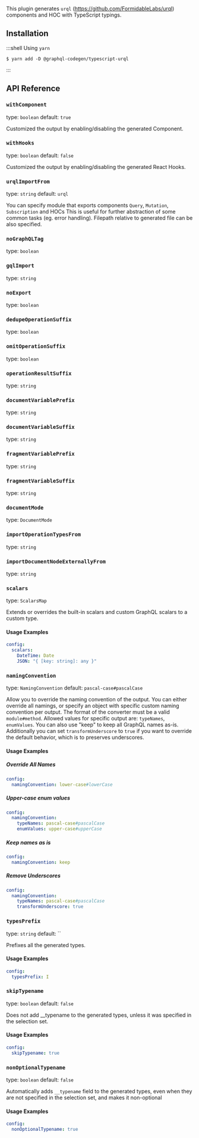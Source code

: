 This plugin generates `urql` (https://github.com/FormidableLabs/urql) components and HOC with TypeScript typings.

## Installation

:::shell Using `yarn`

    $ yarn add -D @graphql-codegen/typescript-urql

:::

## API Reference

### `withComponent`

type: `boolean`
default: `true`

Customized the output by enabling/disabling the generated Component.


### `withHooks`

type: `boolean`
default: `false`

Customized the output by enabling/disabling the generated React Hooks.


### `urqlImportFrom`

type: `string`
default: `urql`

You can specify module that exports components `Query`, `Mutation`, `Subscription` and HOCs
This is useful for further abstraction of some common tasks (eg. error handling).
Filepath relative to generated file can be also specified.


### `noGraphQLTag`

type: `boolean`



### `gqlImport`

type: `string`



### `noExport`

type: `boolean`



### `dedupeOperationSuffix`

type: `boolean`



### `omitOperationSuffix`

type: `boolean`



### `operationResultSuffix`

type: `string`



### `documentVariablePrefix`

type: `string`



### `documentVariableSuffix`

type: `string`



### `fragmentVariablePrefix`

type: `string`



### `fragmentVariableSuffix`

type: `string`



### `documentMode`

type: `DocumentMode`



### `importOperationTypesFrom`

type: `string`



### `importDocumentNodeExternallyFrom`

type: `string`



### `scalars`

type: `ScalarsMap`

Extends or overrides the built-in scalars and custom GraphQL scalars to a custom type.

#### Usage Examples

```yml
config:
  scalars:
    DateTime: Date
    JSON: "{ [key: string]: any }"
```

### `namingConvention`

type: `NamingConvention`
default: `pascal-case#pascalCase`

Allow you to override the naming convention of the output.
You can either override all namings, or specify an object with specific custom naming convention per output.
The format of the converter must be a valid `module#method`.
Allowed values for specific output are: `typeNames`, `enumValues`.
You can also use "keep" to keep all GraphQL names as-is.
Additionally you can set `transformUnderscore` to `true` if you want to override the default behavior,
which is to preserves underscores.

#### Usage Examples

##### Override All Names
```yml
config:
  namingConvention: lower-case#lowerCase
```

##### Upper-case enum values
```yml
config:
  namingConvention:
    typeNames: pascal-case#pascalCase
    enumValues: upper-case#upperCase
```

##### Keep names as is
```yml
config:
  namingConvention: keep
```

##### Remove Underscores
```yml
config:
  namingConvention:
    typeNames: pascal-case#pascalCase
    transformUnderscore: true
```

### `typesPrefix`

type: `string`
default: ``

Prefixes all the generated types.

#### Usage Examples

```yml
config:
  typesPrefix: I
```

### `skipTypename`

type: `boolean`
default: `false`

Does not add __typename to the generated types, unless it was specified in the selection set.

#### Usage Examples

```yml
config:
  skipTypename: true
```

### `nonOptionalTypename`

type: `boolean`
default: `false`

Automatically adds `__typename` field to the generated types, even when they are not specified
in the selection set, and makes it non-optional

#### Usage Examples

```yml
config:
  nonOptionalTypename: true
```